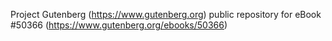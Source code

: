 Project Gutenberg (https://www.gutenberg.org) public repository for
eBook #50366 (https://www.gutenberg.org/ebooks/50366)
